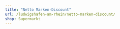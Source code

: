 ```yaml
---
title: "Netto Marken-Discount"
url: /ludwigshafen-am-rhein/netto-marken-discount/
shop: Supermarkt
---
```

